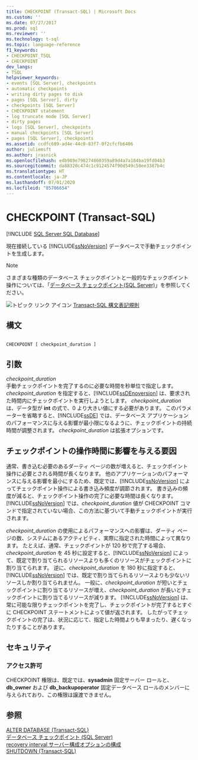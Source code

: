 ```yaml
---
title: CHECKPOINT (Transact-SQL) | Microsoft Docs
ms.custom: ''
ms.date: 07/27/2017
ms.prod: sql
ms.reviewer: ''
ms.technology: t-sql
ms.topic: language-reference
f1_keywords:
- CHECKPOINT_TSQL
- CHECKPOINT
dev_langs:
- TSQL
helpviewer_keywords:
- events [SQL Server], checkpoints
- automatic checkpoints
- writing dirty pages to disk
- pages [SQL Server], dirty
- checkpoints [SQL Server]
- CHECKPOINT statement
- log truncate mode [SQL Server]
- dirty pages
- logs [SQL Server], checkpoints
- manual checkpoints [SQL Server]
- pages [SQL Server], checkpoints
ms.assetid: ccdfc689-ad4e-44c0-83f7-0f2cfcfb6406
author: juliemsft
ms.author: jrasnick
ms.openlocfilehash: edb989e798274860359a89d4a7a184ba19fd04b3
ms.sourcegitcommit: da88320c474c1c9124574f90d549c50ee3387b4c
ms.translationtype: HT
ms.contentlocale: ja-JP
ms.lasthandoff: 07/01/2020
ms.locfileid: "85706654"
---
```

# <a name="checkpoint-transact-sql"></a>CHECKPOINT (Transact-SQL)
[!INCLUDE [SQL Server SQL Database](../../includes/applies-to-version/sql-asdb.md)]

  現在接続している [!INCLUDE[ssNoVersion](../../includes/ssnoversion-md.md)] データベースで手動チェックポイントを生成します。  
  
> [!NOTE]  
>  さまざまな種類のデータベース チェックポイントと一般的なチェックポイント操作については、「[データベース チェックポイント&#40;SQL Server&#41;](../../relational-databases/logs/database-checkpoints-sql-server.md)」を参照してください。  
  
 ![トピック リンク アイコン](../../database-engine/configure-windows/media/topic-link.gif "トピック リンク アイコン") [Transact-SQL 構文表記規則](../../t-sql/language-elements/transact-sql-syntax-conventions-transact-sql.md)  
  
## <a name="syntax"></a>構文  
  
```  
  
CHECKPOINT [ checkpoint_duration ]  
```  
  
## <a name="arguments"></a>引数  
 *checkpoint_duration*  
 手動チェックポイントを完了するのに必要な時間を秒単位で指定します。 *checkpoint_duration* を指定すると、[!INCLUDE[ssDEnoversion](../../includes/ssdenoversion-md.md)] は、要求された時間内にチェックポイントを実行しようとします。 *checkpoint_duration* は、データ型が **int** の式で、0 より大きい値にする必要があります。 このパラメーターを省略すると、[!INCLUDE[ssDE](../../includes/ssde-md.md)] では、データベース アプリケーションのパフォーマンスに与える影響が最小限になるように、チェックポイントの持続時間が調整されます。 *checkpoint_duration* は拡張オプションです。  
  
## <a name="factors-affecting-the-duration-of-checkpoint-operations"></a>チェックポイントの操作時間に影響を与える要因  
 通常、書き込む必要のあるダーティ ページの数が増えると、チェックポイント操作に必要とされる時間が長くなります。 他のアプリケーションのパフォーマンスに与える影響を最小にするため、既定では、[!INCLUDE[ssNoVersion](../../includes/ssnoversion-md.md)] によってチェックポイント操作による書き込み頻度が調節されます。 書き込みの頻度が減ると、チェックポイント操作の完了に必要な時間は長くなります。 [!INCLUDE[ssNoVersion](../../includes/ssnoversion-md.md)] では、*checkpoint_duration* 値が CHECKPOINT コマンドで指定されていない場合、この方法に基づいて手動チェックポイントが実行されます。  
  
 *checkpoint_duration* の使用によるパフォーマンスへの影響は、ダーティ ページの数、システムにあるアクティビティ、実際に指定された時間によって異なります。 たとえば、通常、チェックポイントが 120 秒で完了する場合、*checkpoint_duration* を 45 秒に設定すると、[!INCLUDE[ssNoVersion](../../includes/ssnoversion-md.md)] によって、既定で割り当てられるリソースよりも多くのリソースがチェックポイントに割り当てられます。 逆に、*checkpoint_duration* を 180 秒に指定すると、[!INCLUDE[ssNoVersion](../../includes/ssnoversion-md.md)] では、既定で割り当てられるリソースよりも少ないリソースしか割り当てられません。 一般に、*checkpoint_duration* が短いとチェックポイントに割り当てるリソースが増え、*checkpoint_duration* が長いとチェックポイントに割り当てるリソースが減ります。 [!INCLUDE[ssNoVersion](../../includes/ssnoversion-md.md)] は、常に可能な限りチェックポイントを完了し、チェックポイントが完了するとすぐに CHECKPOINT ステートメントによって値が返されます。 したがってチェックポイントの完了は、状況に応じて、指定した時間よりも早まったり、遅くなったりすることがあります。  
  
##  <a name="security"></a><a name="Security"></a> セキュリティ  
  
### <a name="permissions"></a>アクセス許可  
 CHECKPOINT 権限は、既定では、**sysadmin** 固定サーバー ロールと、**db_owner** および **db_backupoperator** 固定データベース ロールのメンバーに与えられており、この権限は譲渡できません。  
  
## <a name="see-also"></a>参照  
 [ALTER DATABASE &#40;Transact-SQL&#41;](../../t-sql/statements/alter-database-transact-sql.md)   
 [データベース チェックポイント &#40;SQL Server&#41;](../../relational-databases/logs/database-checkpoints-sql-server.md)   
 [recovery interval サーバー構成オプションの構成](../../database-engine/configure-windows/configure-the-recovery-interval-server-configuration-option.md)   
 [SHUTDOWN &#40;Transact-SQL&#41;](../../t-sql/language-elements/shutdown-transact-sql.md)  
  
  
